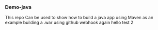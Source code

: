 ### Demo-java ####
This repo Can be used to show how to build a java app using Maven as an example building a .war using github webhook again hello test 2

